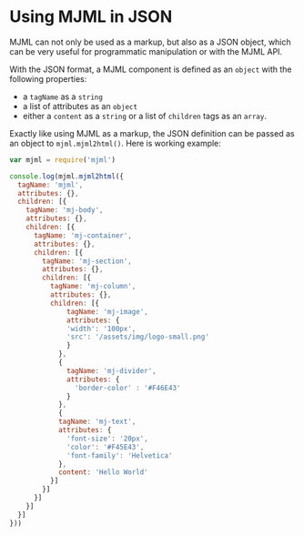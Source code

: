 # Using MJML in JSON

MJML can not only be used as a markup, but also as a JSON object, which can be very useful for 
programmatic manipulation or with the MJML API.

With the JSON format, a MJML component is defined as an `object` with the following properties:
* a `tagName` as a `string`
* a list of attributes as an `object`
* either a `content` as a `string` or a list of `children` tags as an `array`.

Exactly like using MJML as a markup, the JSON definition can be passed as an object to `mjml.mjml2html()`.
Here is working example:

```javascript
var mjml = require('mjml')

console.log(mjml.mjml2html({
  tagName: 'mjml',
  attributes: {},
  children: [{
    tagName: 'mj-body',
    attributes: {},
    children: [{
      tagName: 'mj-container',
      attributes: {},
      children: [{
        tagName: 'mj-section',
        attributes: {},
        children: [{
          tagName: 'mj-column',
          attributes: {},
          children: [{
              tagName: 'mj-image',
              attributes: {
              'width': '100px',
              'src': '/assets/img/logo-small.png'
              }
            },
            {
              tagName: 'mj-divider',
              attributes: {
                'border-color' : '#F46E43'
              }
            }, 
            {
            tagName: 'mj-text',
            attributes: {
              'font-size': '20px',
              'color': '#F45E43',
              'font-family': 'Helvetica'
            },
            content: 'Hello World'
          }]
        }]
      }]
    }]
  }]
}))
```
